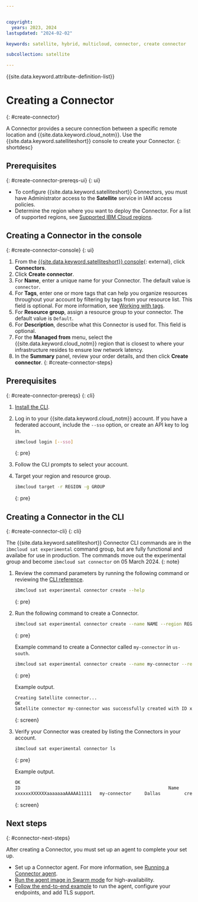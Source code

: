 ```yaml
---


copyright:
  years: 2023, 2024
lastupdated: "2024-02-02"

keywords: satellite, hybrid, multicloud, connector, create connector

subcollection: satellite

---
```


{{site.data.keyword.attribute-definition-list}}

# Creating a Connector
{: #create-connector}

A Connector provides a secure connection between a specific remote location and {{site.data.keyword.cloud_notm}}. Use the {{site.data.keyword.satelliteshort}} console to create your Connector.
{: shortdesc}

## Prerequisites
{: #create-connector-prereqs-ui}
{: ui}

- To configure {{site.data.keyword.satelliteshort}} Connectors, you must have Administrator access to the **Satellite** service in IAM access policies.
- Determine the region where you want to deploy the Connector. For a list of supported regions, see [Supported IBM Cloud regions](/docs/satellite?topic=satellite-sat-regions).


## Creating a Connector in the console
{: #create-connector-console}
{: ui}

1. From the [{{site.data.keyword.satelliteshort}} console](https://cloud.ibm.com/satellite/locations){: external}, click **Connectors**.
1. Click **Create connector**.
1. For **Name**, enter a unique name for your Connector. The default value is `connector`.
1. For **Tags**, enter one or more tags that can help you organize resources throughout your account by filtering by tags from your resource list. This field is optional. For more information, see [Working with tags](/docs/account?topic=account-tag).
1. For **Resource group**, assign a resource group to your connector. The default value is `Default`.
1. For **Description**, describe what this Connector is used for. This field is optional.
1. For the **Managed from** menu, select the {{site.data.keyword.cloud_notm}} region that is closest to where your infrastructure resides to ensure low network latency.
1. In the **Summary** panel, review your order details, and then click **Create connector**. 
{: #create-connector-steps}



## Prerequisites
{: #create-connector-prereqs}
{: cli}

1. [Install the CLI](/docs/openshift?topic=openshift-cli-install&interface=cli).

1. Log in to your {{site.data.keyword.cloud_notm}} account. If you have a federated account, include the `--sso` option, or create an API key to log in.

    ```sh
    ibmcloud login [--sso]
    ```
    {: pre}

1. Follow the CLI prompts to select your account.

1. Target your region and resource group.

    ```sh
    ibmcloud target -r REGION -g GROUP
    ```
    {: pre}


## Creating a Connector in the CLI
{: #create-connector-cli}
{: cli}

The {{site.data.keyword.satelliteshort}} Connector CLI commands are in the `ibmcloud sat experimental` command group, but are fully functional and availabe for use in production. The commands move out the experimental group and become `ibmcloud sat connector` on 05 March 2024.
{: note}

1. Review the command parameters by running the following command or reviewing the [CLI reference](/docs/satellite?topic=satellite-satellite-cli-reference#connector-create).
    ```sh
    ibmcloud sat experimental connector create --help
    ```
    {: pre}

1. Run the following command to create a Connector.

    ```sh
    ibmcloud sat experimental connector create --name NAME --region REGION
    ```
    {: pre}

    Example command to create a Connector called `my-connector` in `us-south`.
    ```sh
    ibmcloud sat experimental connector create --name my-connector --region us-south
    ```
    {: pre}

    Example output.
    ```sh
    Creating Satellite connector...
    OK
    Satellite connector my-connector was successfully created with ID xxxxxxXXXXXXaaaaaaaAAAAA11111
    ```
    {: screen}

1. Verify your Connector was created by listing the Connectors in your account.

    ```sh
    ibmcloud sat experimental connector ls
    ```
    {: pre}

    Example output.
    ```sh
    OK
    ID                                                        Name             Managed From   State
    xxxxxxXXXXXXaaaaaaaAAAAA11111   my-connector     Dallas         created
    ```
    {: screen}


## Next steps
{: #connector-next-steps}

After creating a Connector, you must set up an agent to complete your set up.

- Set up a Connector agent. For more information, see [Running a Connector agent](/docs/satellite?topic=satellite-run-agent-locally).
- [Run the agent image in Swarm mode](/docs/satellite?topic=satellite-run-agent-swarm) for high-availability.
- [Follow the end-to-end example](/docs/satellite?topic=satellite-end-to-end) to run the agent, configure your endpoints, and add TLS support.




